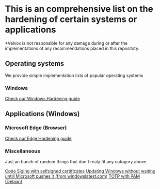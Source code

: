 # This is an comprehensive list on the hardening of certain systems or applications

*Velvox is not responsible for any damage during or after the implementations of any recommendations placed in this repositoty.

## Operating systems
We provide simple implementation lists of popular operating systems

### Windows

[Check our Windows Hardening guide](/Windows/README.md)

## Applications (Windows)

### Microsoft Edge (Browser)

[Check our Edge Hardening guide](/Windows/Browsers/Edge/README.md)

### Miscellaneous
Just an bunch of random things that don't realy fit any catogory above

[Code Siging with selfsigned certificates](/Miscellaneous/CodeSigingGuide.md)
[Updating Windows without waiting untill Microsoft pushes it (from windowslatest.com)](https://www.windowslatest.com/2024/10/15/get-windows-11-24h2-quickly-and-skip-microsofts-wait-with-registry-group-policy-editor/)
[TOTP with PAM (Debian)](/Miscellaneous/PamTotp.md)